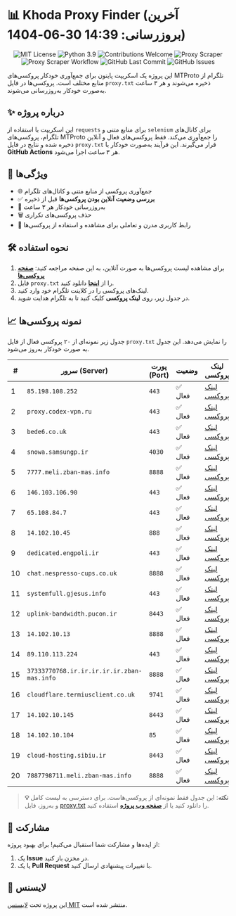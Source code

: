 # 📊 Khoda Proxy Finder (آخرین بروزرسانی: 14:39 30-06-1404)

<p align="center">
  <img src="https://img.shields.io/badge/license-MIT-blue.svg" alt="MIT License" />
  <img src="https://img.shields.io/badge/python-3.9-blue" alt="Python 3.9" />
  <img src="https://img.shields.io/badge/contributions-welcome-brightgreen.svg?style=flat" alt="Contributions Welcome" />
  <img src="https://img.shields.io/badge/Proxy%20Scraper-Running-green" alt="Proxy Scraper" />
  <img src="https://github.com/inicarus/khoda/actions/workflows/main.yml/badge.svg" alt="Proxy Scraper Workflow" />
  <img src="https://img.shields.io/github/last-commit/inicarus/khoda" alt="GitHub Last Commit" />
  <img src="https://img.shields.io/github/issues/inicarus/khoda" alt="GitHub Issues" />
</p>

این پروژه یک اسکریپت پایتون برای جمع‌آوری خودکار پروکسی‌های MTProto تلگرام از منابع مختلف است. پروکسی‌ها در فایل `proxy.txt` ذخیره می‌شوند و هر ۳ ساعت به‌صورت خودکار به‌روزرسانی می‌شوند.

## ✨ درباره پروژه

این اسکریپت با استفاده از `requests` برای منابع متنی و `selenium` برای کانال‌های تلگرام، پروکسی‌های MTProto را جمع‌آوری می‌کند. فقط پروکسی‌های فعال و آنلاین ذخیره شده و نتایج در فایل `proxy.txt` قرار می‌گیرند. این فرآیند به‌صورت خودکار با **GitHub Actions** هر ۳ ساعت اجرا می‌شود.

## 🚀 ویژگی‌ها
- 🌐 جمع‌آوری پروکسی از منابع متنی و کانال‌های تلگرام
- ✅ **بررسی وضعیت آنلاین بودن پروکسی‌ها** قبل از ذخیره
- 🔄 به‌روزرسانی خودکار هر ۳ ساعت
- 🗑 حذف پروکسی‌های تکراری
- 📱 رابط کاربری مدرن و تعاملی برای مشاهده و استفاده از پروکسی‌ها

## 🛠 نحوه استفاده
1. برای مشاهده لیست پروکسی‌ها به صورت آنلاین، به این صفحه مراجعه کنید: **[صفحه پروکسی‌ها](https://inicarus.github.io/khoda/)**
2. فایل `proxy.txt` را از **[اینجا](proxy.txt)** دانلود کنید.
3. لینک‌های پروکسی را در کلاینت تلگرام خود وارد کنید.
4. در جدول زیر، روی **لینک پروکسی** کلیک کنید تا به تلگرام هدایت شوید.

## 📈 نمونه پروکسی‌ها
جدول زیر نمونه‌ای از ۲۰ پروکسی فعال از فایل `proxy.txt` را نمایش می‌دهد. این جدول به صورت خودکار به‌روز می‌شود.

| # | سرور (Server) | پورت (Port) | وضعیت | لینک پروکسی |
|---|---|---|---|---|
| 1 | `85.198.108.252` | `443` | ✅ فعال | [لینک پروکسی](https://t.me/proxy?server=85.198.108.252&port=443&secret=eed77db43ee3721f0fcb40a4ff63b5cd276D656469612E737465616D706F77657265642E636F6D) |
| 2 | `proxy.codex-vpn.ru` | `443` | ✅ فعال | [لینک پروکسی](https://t.me/proxy?server=proxy.codex-vpn.ru&port=443&secret=ee3fbe95e68e560b9b58e408e13b22ad0d70726f78792d736e692e636f6465782d76706e2e7275) |
| 3 | `bede6.co.uk` | `443` | ✅ فعال | [لینک پروکسی](https://t.me/proxy?server=bede6.co.uk&port=443&secret=7gAA8A8Pd1VV____9QBuLmltZWRpYS5zdGVhbXBvd2VyZWQuY29t) |
| 4 | `snowa.samsungp.ir` | `4030` | ✅ فعال | [لینک پروکسی](https://t.me/proxy?server=snowa.samsungp.ir&port=4030&secret=eeNEgYdJvXrFGRMCIMJdCQRueWVrdGFuZXQuY29tZmFyYWthdi5jb212YW4ubmFqdmEuY29tAAAAAAAAAAAAAAAAAAAAAAAAAAAAAAAAAAAAAAAAAAAAAAAAAAAAAAAAAAAAAAAAAAAAAAAAAAAAAAAAAAAAAAAAAAAAAAAAAAAAAAA) |
| 5 | `7777.meli.zban-mas.info` | `8888` | ✅ فعال | [لینک پروکسی](https://t.me/proxy?server=7777.meli.zban-mas.info&port=8888&secret=7gAA8A8Pd1VV____9QBuLmltZWRpYS5zdGVhbXBvd2VyZWQuY29t) |
| 6 | `146.103.106.90` | `443` | ✅ فعال | [لینک پروکسی](https://t.me/proxy?server=146.103.106.90&port=443&secret=eeNEgYdJvXrFGRMCIMJdCQRueWVrdGFuZXQuY29tZmFyYWthdi5jb212YW4ubmFqdmEuY29tAAAAAAAAAAAAAAAAAAAAAAAAAAAAAAAAAAAAAAAAAAAAAAAAAAAAAAAAAAAAAAAAAAAAAAAAAAAAAAAAAAAAAAAAAAAAAAAAAAAAAAA) |
| 7 | `65.108.84.7` | `443` | ✅ فعال | [لینک پروکسی](https://t.me/proxy?server=65.108.84.7&port=443&secret=ee0000000000000000000000000000000064656570696e73616e652e636f6d) |
| 8 | `14.102.10.45` | `888` | ✅ فعال | [لینک پروکسی](https://t.me/proxy?server=14.102.10.45&port=888&secret=eeNEgYdJvXrFGRMCIMJdCQ) |
| 9 | `dedicated.engpoli.ir` | `443` | ✅ فعال | [لینک پروکسی](https://t.me/proxy?server=dedicated.engpoli.ir&port=443&secret=eeDDNEgYdJvXrFGRMCIMJQtY2RueWVrdGFuZXQuY29tZmFyYWthdi5jb212YW4ubmFqdmEuY29tAAAAAAAAAAAAAAAAAAAAAAAAAAAAAAAA) |
| 10 | `chat.nespresso-cups.co.uk` | `8888` | ✅ فعال | [لینک پروکسی](https://t.me/proxy?server=chat.nespresso-cups.co.uk&port=8888&secret=eeNEgYdJvXrFGRMCIMJdCQtY2RueWVrdGFuZXQuY29tZmFyYWthdi5jb212YW4ubmFqdmEuY29tAAAAAAAAAAAAAAAAAAAAAAAAAAAAAAAA) |
| 11 | `systemfull.gjesus.info` | `443` | ✅ فعال | [لینک پروکسی](https://t.me/proxy?server=systemfull.gjesus.info&port=443&secret=ee1603010200010001fc030386e24c3add6d656469612e737465616d706f77657265642e636f6d) |
| 12 | `uplink-bandwidth.pucon.ir` | `8443` | ✅ فعال | [لینک پروکسی](https://t.me/proxy?server=uplink-bandwidth.pucon.ir&port=8443&secret=eeNEgYdJvXrFGRMCIMJdCQtY2RueWVrdGFuZXQuY29tZmFyYWthdi5jb212YW4ubmFqdmEuY29tAAAAAAAAAAAAAAAAAAAAAAAAAAAAAAAA) |
| 13 | `14.102.10.13` | `8888` | ✅ فعال | [لینک پروکسی](https://t.me/proxy?server=14.102.10.13&port=8888&secret=eeNEgYdJvXrFGRMCIMJdCQtY2RueWVrdGFuZXQuY29tZmFyYWthdi5jb212YW4ubmFqdmEuY29tAAAAAAAAAAAAAAAAAAAAAAAAAAAAAAAA) |
| 14 | `89.110.113.224` | `443` | ✅ فعال | [لینک پروکسی](https://t.me/proxy?server=89.110.113.224&port=443&secret=eed77db43ee3721f0fcb40a4ff63b5cd276D656469612E737465616D706F77657265642E636F6D) |
| 15 | `37333770768.ir.ir.ir.ir.ir.zban-mas.info` | `8888` | ✅ فعال | [لینک پروکسی](https://t.me/proxy?server=37333770768.ir.ir.ir.ir.ir.zban-mas.info&port=8888&secret=7gAA8A8Pd1VV____9QBuLmltZWRpYS5zdGVhbXBvd2VyZWQuY29t) |
| 16 | `cloudflare.termiusclient.co.uk` | `9741` | ✅ فعال | [لینک پروکسی](https://t.me/proxy?server=cloudflare.termiusclient.co.uk&port=9741&secret=7gAA8A8Pd1VV____9QBuLmltZWRpYS5zdGVhbXBvd2VyZWQuY29t) |
| 17 | `14.102.10.145` | `8443` | ✅ فعال | [لینک پروکسی](https://t.me/proxy?server=14.102.10.145&port=8443&secret=eeNEgYdJvXrFGRMCIMJdCQ) |
| 18 | `14.102.10.104` | `85` | ✅ فعال | [لینک پروکسی](https://t.me/proxy?server=14.102.10.104&port=85&secret=7ggggggggggggggggggggghpdmlmLmly) |
| 19 | `cloud-hosting.sibiu.ir` | `8443` | ✅ فعال | [لینک پروکسی](https://t.me/proxy?server=cloud-hosting.sibiu.ir&port=8443&secret=eeNEgYdJvXrFGRMCIMJdCQtY2RueWVrdGFuZXQuY29tZmFyYWthdi5jb212YW4ubmFqdmEuY29tAAAAAAAAAAAAAAAAAAAAAAAAAAAAAAAA) |
| 20 | `7887798711.meli.zban-mas.info` | `8888` | ✅ فعال | [لینک پروکسی](https://t.me/proxy?server=7887798711.meli.zban-mas.info&port=8888&secret=7gAA8A8Pd1VV____9QBuLmltZWRpYS5zdGVhbXBvd2VyZWQuY29t) |

> **💡 نکته**: این جدول فقط نمونه‌ای از پروکسی‌هاست. برای دسترسی به لیست کامل و به‌روز، فایل [proxy.txt](proxy.txt) را دانلود کنید یا از **[صفحه وب پروژه](https://inicarus.github.io/khoda/)** استفاده کنید.

## 🤝 مشارکت
از ایده‌ها و مشارکت شما استقبال می‌کنیم! برای بهبود پروژه:
1. یک **Issue** در مخزن باز کنید.
2. یا یک **Pull Request** با تغییرات پیشنهادی ارسال کنید.

## 📜 لایسنس
این پروژه تحت [لایسنس MIT](LISENSE) منتشر شده است.
